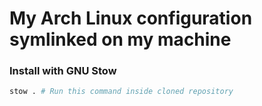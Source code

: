 # My Arch Linux configuration symlinked on my machine

### Install with GNU Stow

```bash
stow . # Run this command inside cloned repository
```

